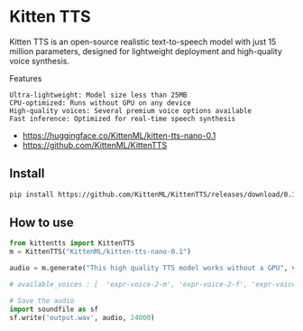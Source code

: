 # Kitten TTS

Kitten TTS is an open-source realistic text-to-speech model with just 15 million parameters, designed for lightweight deployment and high-quality voice synthesis.

Features

    Ultra-lightweight: Model size less than 25MB
    CPU-optimized: Runs without GPU on any device
    High-quality voices: Several premium voice options available
    Fast inference: Optimized for real-time speech synthesis


- https://huggingface.co/KittenML/kitten-tts-nano-0.1
- https://github.com/KittenML/KittenTTS

## Install

```bash
pip install https://github.com/KittenML/KittenTTS/releases/download/0.1/kittentts-0.1.0-py3-none-any.whl
```

## How to use

```python
from kittentts import KittenTTS
m = KittenTTS("KittenML/kitten-tts-nano-0.1")

audio = m.generate("This high quality TTS model works without a GPU", voice='expr-voice-3-f' )

# available_voices : [  'expr-voice-2-m', 'expr-voice-2-f', 'expr-voice-3-m', 'expr-voice-3-f',  'expr-voice-4-m', 'expr-voice-4-f', 'expr-voice-5-m', 'expr-voice-5-f' ]

# Save the audio
import soundfile as sf
sf.write('output.wav', audio, 24000)
```
